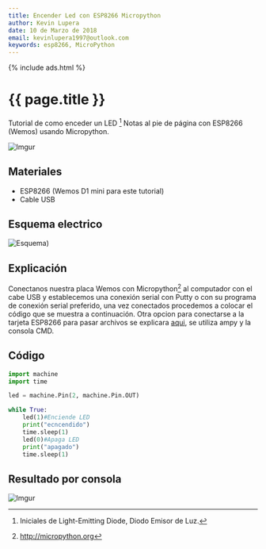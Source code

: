 ```yaml
---
title: Encender Led con ESP8266 Micropython
author: Kevin Lupera
date: 10 de Marzo de 2018
email: kevinlupera1997@outlook.com
keywords: esp8266, MicroPython
---
```

{% include ads.html %}

# {{ page.title }}

Tutorial de como enceder un LED [^LED] Notas al pie de página con ESP8266 (Wemos) usando Micropython.

![Imgur](https://i.imgur.com/8eb1xco.gif)

## Materiales 
- ESP8266 (Wemos D1 mini para este tutorial)
- Cable USB

## Esquema electrico

![Esquema](https://i.imgur.com/1eydwva.png))

## Explicación

Conectanos nuestra placa Wemos con Micropython[^MicroPython] al computador con el cabe USB y establecemos una conexión serial con Putty o con su programa de conexión serial preferido, una vez conectados procedemos a colocar el código que se muestra a continuación. Otra opcion para conectarse a la tarjeta ESP8266 para pasar archivos se explicara [aqui](url), se utiliza ampy y la consola CMD.

## Código

```python
import machine
import time

led = machine.Pin(2, machine.Pin.OUT)

while True:
	led(1)#Enciende LED
	print("ecncendido")
	time.sleep(1)
	led(0)#Apaga LED
	print("apagado")
	time.sleep(1)
```
## Resultado por consola
![Imgur](https://i.imgur.com/DUdN72O.gif)

[url]: (2018-03-11-post2-ampy.md)

[^LED]: Iniciales de Light-Emitting Diode, Diodo Emisor de Luz.
[^MicroPython]: <http://micropython.org>
